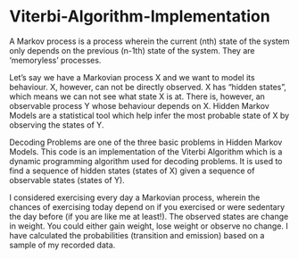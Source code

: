 # Viterbi-Algorithm-Implementation

A Markov process is a process wherein the current (nth) state of the system only depends on the previous (n-1th) state of the system. They are ‘memoryless’ processes.

Let’s say we have a Markovian process X and we want to model its behaviour. X, however, can not be directly observed. X has “hidden states”, which means we can not see what state X is at. There is, however, an observable process Y whose behaviour depends on X. Hidden Markov Models are a statistical tool which help infer the most probable state of X by observing the states of Y.  

Decoding Problems are one of the three basic problems in Hidden Markov Models. This code is an implementation of the Viterbi Algorithm which is a dynamic programming algorithm used for decoding problems. It is used to find a sequence of hidden states (states of X) given a sequence of observable states (states of Y).


I considered exercising every day a Markovian process, wherein the chances of exercising today depend on if you exercised or were sedentary the day before (if you are like me at least!). The observed states are change in weight. You could either gain weight, lose weight or observe no change. I have calculated the probabilities (transition and emission) based on a sample of my recorded data. 
